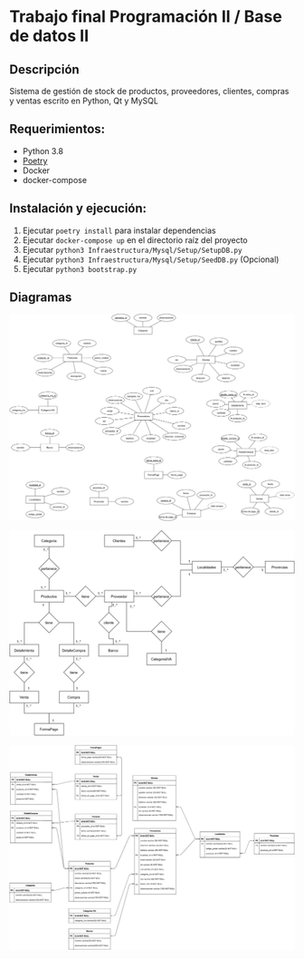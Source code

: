 # Trabajo final Programación II / Base de datos II

## Descripción
Sistema de gestión de stock de productos, proveedores, clientes, compras y ventas escrito en Python, Qt y MySQL

## Requerimientos:
* Python 3.8
* [Poetry](https://python-poetry.org/)
* Docker
* docker-compose

## Instalación y ejecución:
1) Ejecutar `poetry install` para instalar dependencias
2) Ejecutar `docker-compose up` en el directorio raíz del proyecto
3) Ejecutar `python3 Infraestructura/Mysql/Setup/SetupDB.py`
4) Ejecutar `python3 Infraestructura/Mysql/Setup/SeedDB.py` (Opcional)
5) Ejecutar `python3 bootstrap.py`

## Diagramas

![Diagrama entidades](diagrama%20entidades.png)

![Diagrama relaciones](diagrama%20relaciones.png)

![Diagrama tablas](diagrama%20tablas.png)
